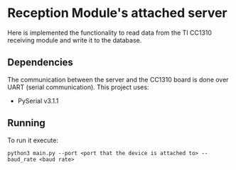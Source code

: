 # Reception Module's attached server

Here is implemented the functionality to read data from the TI CC1310 receiving module and write it to the database.

## Dependencies

The communication between the server and the CC1310 board is done over UART (serial communication). This project uses:

* PySerial v3.1.1


## Running

To run it execute:

```
python3 main.py --port <port that the device is attached to> --baud_rate <baud rate>
```
